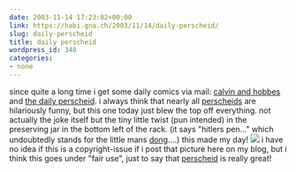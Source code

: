 ```yaml
---
date: 2003-11-14 17:23:02+00:00
link: https://habi.gna.ch/2003/11/14/daily-perscheid/
slug: daily-perscheid
title: daily perscheid
wordpress_id: 348
categories:
- none
---
```


since quite a long time i get some daily comics via mail: [calvin and hobbes ](http://www.ucomics.com/calvinandhobbes/)and [the daily perscheid](http://www.raffiniert.ch/stuff.html).
i always think that nearly all [perscheids](http://www.martin-perscheid.de/) are hilariously funny, but this one today just blew the top off everything. not actually the joke itself but the tiny little twist (pun intended) in the preserving jar in the bottom left of the rack. 
(it says "hitlers pen..." which undoubtedly stands for the little mans [dong](http://dict.leo.org/?search=penis&searchLoc=0&relink=on&spellToler=standard&sectHdr=on&tableBorder=1&cmpType=relaxed&lang=en)....)
this made my day!
[![](https://habi.gna.ch/blog/images/perscheid-tm.jpg)](https://habi.gna.ch/blog/images/perscheid.jpg)
i have no idea if this is a copyright-issue if i post that picture here on my blog, but i think this goes under "fair use", just to say that [perscheid](http://www.martin-perscheid.de/) is really great!
